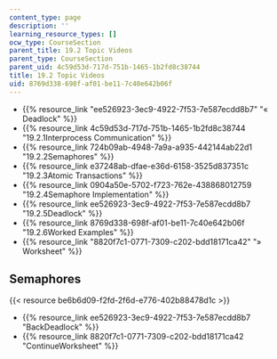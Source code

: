 ```yaml
---
content_type: page
description: ''
learning_resource_types: []
ocw_type: CourseSection
parent_title: 19.2 Topic Videos
parent_type: CourseSection
parent_uid: 4c59d53d-717d-751b-1465-1b2fd8c38744
title: 19.2 Topic Videos
uid: 8769d338-698f-af01-be11-7c40e642b06f
---
```


*   {{% resource_link "ee526923-3ec9-4922-7f53-7e587ecdd8b7" "« Deadlock" %}}
*   {{% resource_link 4c59d53d-717d-751b-1465-1b2fd8c38744 "19.2.1Interprocess Communication" %}}
*   {{% resource_link 724b09ab-4948-7a9a-a935-442144ab22d1 "19.2.2Semaphores" %}}
*   {{% resource_link e37248ab-dfae-e36d-6158-3525d837351c "19.2.3Atomic Transactions" %}}
*   {{% resource_link 0904a50e-5702-f723-762e-438868012759 "19.2.4Semaphore Implementation" %}}
*   {{% resource_link ee526923-3ec9-4922-7f53-7e587ecdd8b7 "19.2.5Deadlock" %}}
*   {{% resource_link 8769d338-698f-af01-be11-7c40e642b06f "19.2.6Worked Examples" %}}
*   {{% resource_link "8820f7c1-0771-7309-c202-bdd18171ca42" "» Worksheet" %}}

Semaphores
----------

{{< resource be6b6d09-f2fd-2f6d-e776-402b88478d1c >}}

*   {{% resource_link ee526923-3ec9-4922-7f53-7e587ecdd8b7 "BackDeadlock" %}}
*   {{% resource_link 8820f7c1-0771-7309-c202-bdd18171ca42 "ContinueWorksheet" %}}